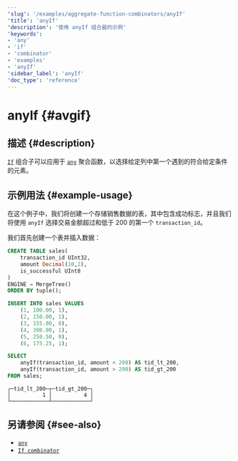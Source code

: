 ```yaml
---
'slug': '/examples/aggregate-function-combinators/anyIf'
'title': 'anyIf'
'description': '使用 anyIf 组合器的示例'
'keywords':
- 'any'
- 'if'
- 'combinator'
- 'examples'
- 'anyIf'
'sidebar_label': 'anyIf'
'doc_type': 'reference'
---
```



# anyIf {#avgif}

## 描述 {#description}

[`If`](/sql-reference/aggregate-functions/combinators#-if) 组合子可以应用于 [`any`](/sql-reference/aggregate-functions/reference/any) 聚合函数，以选择给定列中第一个遇到的符合给定条件的元素。

## 示例用法 {#example-usage}

在这个例子中，我们将创建一个存储销售数据的表，其中包含成功标志，并且我们将使用 `anyIf` 选择交易金额超过和低于 200 的第一个 `transaction_id`。

我们首先创建一个表并插入数据：

```sql title="Query"
CREATE TABLE sales(
    transaction_id UInt32,
    amount Decimal(10,2),
    is_successful UInt8
) 
ENGINE = MergeTree()
ORDER BY tuple();

INSERT INTO sales VALUES
    (1, 100.00, 1),
    (2, 150.00, 1),
    (3, 155.00, 0),
    (4, 300.00, 1),
    (5, 250.50, 0),
    (6, 175.25, 1);
```

```sql
SELECT
    anyIf(transaction_id, amount < 200) AS tid_lt_200,
    anyIf(transaction_id, amount > 200) AS tid_gt_200
FROM sales;
```

```response title="Response"
┌─tid_lt_200─┬─tid_gt_200─┐
│          1 │          4 │
└────────────┴────────────┘
```

## 另请参阅 {#see-also}
- [`any`](/sql-reference/aggregate-functions/reference/any)
- [`If combinator`](/sql-reference/aggregate-functions/combinators#-if)
